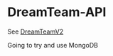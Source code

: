 # DreamTeam-API

See [DreamTeamV2](https://github.com/DeanLongmire/DreamTeamV2)

Going to try and use MongoDB
